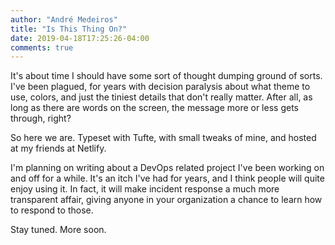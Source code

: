 ```yaml
---
author: "André Medeiros"
title: "Is This Thing On?"
date: 2019-04-18T17:25:26-04:00
comments: true
---
```


It's about time I should have some sort of thought dumping ground of sorts. I've been plagued, for years with decision paralysis about what theme to use, colors, and just the tiniest details that don't really matter. After all, as long as there are words on the screen, the message more or less gets through, right?

So here we are. Typeset with Tufte, with small tweaks of mine, and hosted at my friends at Netlify.

I'm planning on writing about a DevOps related project I've been working on and off for a while. It's an itch I've had for years, and I think people will quite enjoy using it. In fact, it will make incident response a much more transparent affair, giving anyone in your organization a chance to learn how to respond to those.

Stay tuned. More soon.

